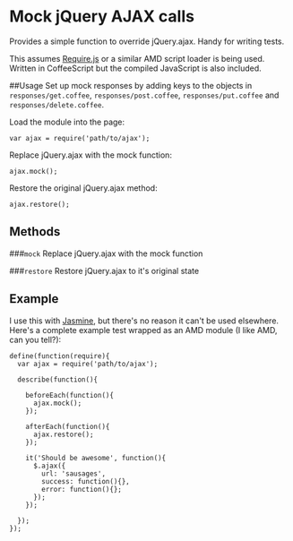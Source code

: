 # Mock jQuery AJAX calls

Provides a simple function to override jQuery.ajax. Handy for writing tests.

This assumes [Require.js](http://require.js) or a similar AMD script loader is
being used. Written in CoffeeScript but the compiled JavaScript is also
included.

##Usage
Set up mock responses by adding keys to the objects in `responses/get.coffee`,
`responses/post.coffee`, `responses/put.coffee` and `responses/delete.coffee`.

Load the module into the page:

`var ajax = require('path/to/ajax');`

Replace jQuery.ajax with the mock function:

`ajax.mock();`

Restore the original jQuery.ajax method:

`ajax.restore();`

## Methods
###`mock`
Replace jQuery.ajax with the mock function

###`restore`
Restore jQuery.ajax to it's original state

## Example
I use this with [Jasmine](https://github.com/pivotal/jasmine), but there's no
reason it can't be used elsewhere. Here's a complete example test wrapped as an
AMD module (I like AMD, can you tell?):


    define(function(require){
      var ajax = require('path/to/ajax');

      describe(function(){

        beforeEach(function(){
          ajax.mock();
        });

        afterEach(function(){
          ajax.restore();
        });

        it('Should be awesome', function(){
          $.ajax({
            url: 'sausages',
            success: function(){},
            error: function(){};
          });
        });

      });
    });
